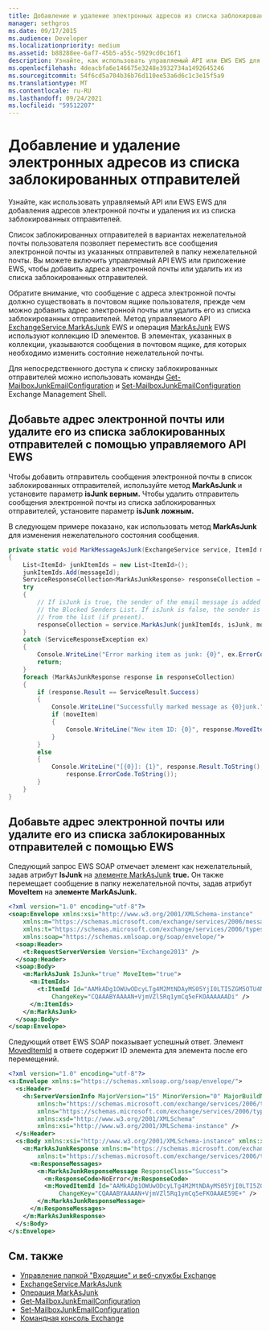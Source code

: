 ```yaml
---
title: Добавление и удаление электронных адресов из списка заблокированных отправителей
manager: sethgros
ms.date: 09/17/2015
ms.audience: Developer
ms.localizationpriority: medium
ms.assetid: b88288ee-6af7-45b5-a55c-5929cd0c16f1
description: Узнайте, как использовать управляемый API или EWS EWS для добавления адресов электронной почты и удаления их из списка заблокированных отправителей.
ms.openlocfilehash: 4deacbfa6e146675e3248e3932734a1492645246
ms.sourcegitcommit: 54f6cd5a704b36b76d110ee53a6d6c1c3e15f5a9
ms.translationtype: MT
ms.contentlocale: ru-RU
ms.lasthandoff: 09/24/2021
ms.locfileid: "59512207"
---
```

# <a name="add-and-remove-email-addresses-from-the-blocked-senders-list-by-using-ews-in-exchange"></a>Добавление и удаление электронных адресов из списка заблокированных отправителей

Узнайте, как использовать управляемый API или EWS EWS для добавления адресов электронной почты и удаления их из списка заблокированных отправителей.
  
Список заблокированных отправителей в вариантах нежелательной почты пользователя позволяет переместить все сообщения электронной почты из указанных отправителей в папку нежелательной почты. Вы можете включить управляемый API EWS или приложение EWS, чтобы добавить адреса электронной почты или удалить их из списка заблокированных отправителей.
  
Обратите внимание, что сообщение с адреса электронной почты должно существовать в почтовом ящике пользователя, прежде чем можно добавить адрес электронной почты или удалить его из списка заблокированных отправителей. Метод управляемого API [ExchangeService.MarkAsJunk](https://msdn.microsoft.com/library/microsoft.exchange.webservices.data.exchangeservice.markasjunk%28v=exchg.80%29.aspx) EWS и операция [MarkAsJunk](https://msdn.microsoft.com/library/1f71f04d-56a9-4fee-a4e7-d1034438329e%28Office.15%29.aspx) EWS используют коллекцию ID элементов. В элементах, указанных в коллекции, указываются сообщения в почтовом ящике, для которых необходимо изменить состояние нежелательной почты. 
  
Для непосредственного доступа к списку заблокированных отправителей можно использовать команды [Get-MailboxJunkEmailConfiguration](https://technet.microsoft.com/library/dd979784%28v=exchg.150%29.aspx) и [Set-MailboxJunkEmailConfiguration](https://technet.microsoft.com/library/dd979780%28v=exchg.150%29.aspx) Exchange Management Shell. 
  
## <a name="add-an-email-address-to-or-remove-it-from-the-blocked-senders-list-by-using-the-ews-managed-api"></a>Добавьте адрес электронной почты или удалите его из списка заблокированных отправителей с помощью управляемого API EWS
<a name="bk_AddRemoveEWSMA"> </a>

Чтобы добавить отправитель сообщения электронной почты в список заблокированных отправителей, используйте метод **MarkAsJunk** и установите параметр **isJunk** **верным.** Чтобы удалить отправитель сообщения электронной почты из списка заблокированных отправителей, установите параметр **isJunk** **ложным.**
  
В следующем примере показано, как использовать метод **MarkAsJunk** для изменения нежелательного состояния сообщения. 
  
```cs
private static void MarkMessageAsJunk(ExchangeService service, ItemId messageId, bool isJunk, bool moveItem)
{
    List<ItemId> junkItemIds = new List<ItemId>();
    junkItemIds.Add(messageId);
    ServiceResponseCollection<MarkAsJunkResponse> responseCollection = null;
    try
    {
        // If isJunk is true, the sender of the email message is added to 
        // the Blocked Senders List. If isJunk is false, the sender is removed
        // from the list (if present).
        responseCollection = service.MarkAsJunk(junkItemIds, isJunk, moveItem);
    }
    catch (ServiceResponseException ex)
    {
        Console.WriteLine("Error marking item as junk: {0}", ex.ErrorCode);
        return;
    }
    foreach (MarkAsJunkResponse response in responseCollection)
    {
        if (response.Result == ServiceResult.Success)
        {
            Console.WriteLine("Successfully marked message as {0}junk.", isJunk ? "": "NOT ");
            if (moveItem)
            {
                Console.WriteLine("New item ID: {0}", response.MovedItemId.ToString());
            }
        }
        else
        {
            Console.WriteLine("[{0}]: {1}", response.Result.ToString(),
                response.ErrorCode.ToString());
        }
    }
}
```

## <a name="add-an-email-address-to-or-remove-it-from-the-blocked-senders-list-by-using-ews"></a>Добавьте адрес электронной почты или удалите его из списка заблокированных отправителей с помощью EWS
<a name="bk_AddRemoveEWS"> </a>

Следующий запрос EWS SOAP отмечает элемент как нежелательный, задав атрибут **IsJunk** на [элементе MarkAsJunk](https://msdn.microsoft.com/library/f06bafc6-7ee3-4b2b-9fd1-7c51328f4729%28Office.15%29.aspx) **true.** Он также перемещает сообщение в папку нежелательной почты, задав атрибут  **MoveItem** на **элементе MarkAsJunk.**
  
```XML
<?xml version="1.0" encoding="utf-8"?>
<soap:Envelope xmlns:xsi="http://www.w3.org/2001/XMLSchema-instance" 
    xmlns:m="https://schemas.microsoft.com/exchange/services/2006/messages" 
    xmlns:t="https://schemas.microsoft.com/exchange/services/2006/types" 
    xmlns:soap="https://schemas.xmlsoap.org/soap/envelope/">
  <soap:Header>
    <t:RequestServerVersion Version="Exchange2013" />
  </soap:Header>
  <soap:Body>
    <m:MarkAsJunk IsJunk="true" MoveItem="true">
      <m:ItemIds>
        <t:ItemId Id="AAMkADg1OWUwODcyLTg4M2MtNDAyMS05YjI0LTI5ZGM5OTU4Njk3YwBGAAAAAADPriAxh444TpHj2GoQxWQNBwAN+VjmVZl5Rq1ymCq5eFKOAAAAAAENAAAN+VjmVZl5Rq1ymCq5eFKOAAAAAAEuAAA=" 
            ChangeKey="CQAAABYAAAAN+VjmVZl5Rq1ymCq5eFKOAAAAAADi" />
      </m:ItemIds>
    </m:MarkAsJunk>
  </soap:Body>
</soap:Envelope>
```

Следующий ответ EWS SOAP показывает успешный ответ. Элемент [MovedItemId](https://msdn.microsoft.com/library/7d5425ab-1e75-43d1-b801-802ff5139df6%28Office.15%29.aspx) в ответе содержит ID элемента для элемента после его перемещений. 
  
```XML
<?xml version="1.0" encoding="utf-8"?>
<s:Envelope xmlns:s="https://schemas.xmlsoap.org/soap/envelope/">
  <s:Header>
    <h:ServerVersionInfo MajorVersion="15" MinorVersion="0" MajorBuildNumber="712" MinorBuildNumber="22" Version="V2_3" 
        xmlns:h="https://schemas.microsoft.com/exchange/services/2006/types" 
        xmlns="https://schemas.microsoft.com/exchange/services/2006/types" 
        xmlns:xsd="http://www.w3.org/2001/XMLSchema" 
        xmlns:xsi="http://www.w3.org/2001/XMLSchema-instance" />
  </s:Header>
  <s:Body xmlns:xsi="http://www.w3.org/2001/XMLSchema-instance" xmlns:xsd="http://www.w3.org/2001/XMLSchema">
    <m:MarkAsJunkResponse xmlns:m="https://schemas.microsoft.com/exchange/services/2006/messages" 
        xmlns:t="https://schemas.microsoft.com/exchange/services/2006/types">
      <m:ResponseMessages>
        <m:MarkAsJunkResponseMessage ResponseClass="Success">
          <m:ResponseCode>NoError</m:ResponseCode>
          <m:MovedItemId Id="AAMkADg1OWUwODcyLTg4M2MtNDAyMS05YjI0LTI5ZGM5OTU4Njk3YwBGAAAAAADPriAxh444TpHj2GoQxWQNBwAN+VjmVZl5Rq1ymCq5eFKOAAAAAAEbAAAN+VjmVZl5Rq1ymCq5eFKOAAAE59DIAAA="
              ChangeKey="CQAAABYAAAAN+VjmVZl5Rq1ymCq5eFKOAAAE59E+" />
        </m:MarkAsJunkResponseMessage>
      </m:ResponseMessages>
    </m:MarkAsJunkResponse>
  </s:Body>
</s:Envelope>
```

## <a name="see-also"></a>См. также

- [Управление папкой "Входящие" и веб-службы Exchange](inbox-management-and-ews-in-exchange.md)   
- [ExchangeService.MarkAsJunk](https://msdn.microsoft.com/library/microsoft.exchange.webservices.data.exchangeservice.markasjunk%28v=exchg.80%29.aspx)   
- [Операция MarkAsJunk](https://msdn.microsoft.com/library/1f71f04d-56a9-4fee-a4e7-d1034438329e%28Office.15%29.aspx)   
- [Get-MailboxJunkEmailConfiguration](https://technet.microsoft.com/library/dd979784%28v=exchg.150%29.aspx)   
- [Set-MailboxJunkEmailConfiguration](https://technet.microsoft.com/library/dd979780%28v=exchg.150%29.aspx) 
- [Командная консоль Exchange](../management/exchange-management-shell.md)
    

